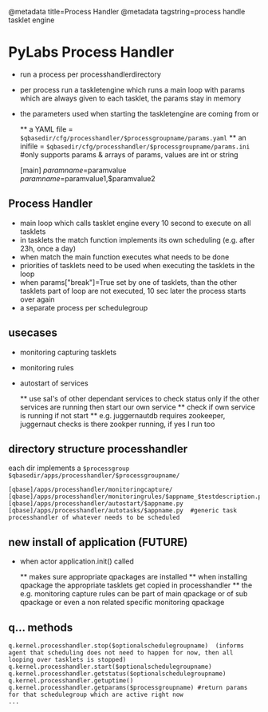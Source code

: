 @metadata title=Process Handler
@metadata tagstring=process handle tasklet engine

# PyLabs Process Handler

* run a process per processhandlerdirectory
* per process run a taskletengine which runs a main loop with params which are always given to each tasklet, the params stay in memory 
* the parameters used when starting the taskletengine are coming from or

    ** a YAML file = `$qbasedir/cfg/processhandler/$processgroupname/params.yaml`
    ** an inifile = `$qbasedir/cfg/processhandler/$processgroupname/params.ini`  \#only supports params & arrays of params, values are int or string   

    [main]
    $paramname=$paramvalue
    $paramname=$paramvalue1,$paramvalue2

## Process Handler

* main loop which calls tasklet engine every 10 second to execute on all tasklets  
* in tasklets the match function implements its own scheduling (e.g. after 23h, once a day)
* when match the main function executes what needs to be done
* priorities of tasklets need to be used when executing the tasklets in the loop
* when params\["break"\]=True set by one of tasklets, than the other tasklets part of loop are not executed, 10 sec later the process starts over again
* a separate process per schedulegroup


## usecases

* monitoring capturing tasklets
* monitoring rules
* autostart of services

    ** use sal's of other dependant services to check status only if the other services are running then start our own service
    ** check if own service is running if not start
    ** e.g. juggernautdb requires zookeeper, juggernaut checks is there zookper running, if yes I run too


## directory structure processhandler

each dir implements a `$processgroup`
`$qbasedir/apps/processhandler/$processgroupname/`

    [qbase]/apps/processhandler/monitoringcapture/
    [qbase]/apps/processhandler/monitoringrules/$appname_$testdescription.py
    [qbase]/apps/processhandler/autostart/$appname.py
    [qbase]/apps/processhandler/autotasks/$appname.py  #generic task processhandler of whatever needs to be scheduled


## new install of application (FUTURE)

* when actor application.init() called 

    ** makes sure appropriate qpackages are installed
    ** when installing qpackage the appropriate tasklets get copied in processhandler
    ** the e.g. monitoring capture rules can be part of main qpackage or of sub qpackage or even a non related specific monitoring qpackage


## q... methods

    q.kernel.processhandler.stop($optionalschedulegroupname)  (informs agent that scheduling does not need to happen for now, then all looping over tasklets is stopped)
    q.kernel.processhandler.start($optionalschedulegroupname)
    q.kernel.processhandler.getstatus($optionalschedulegroupname)
    q.kernel.processhandler.getuptime()
    q.kernel.processhandler.getparams($processgroupname) #return params for that schedulegroup which are active right now
    ...
